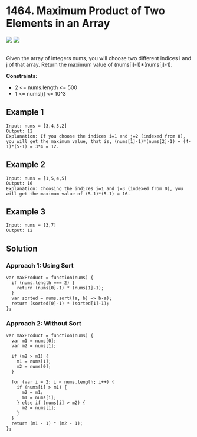 
# 1464. Maximum Product of Two Elements in an Array

<div style={{ display: "flex", flex-direction: "column" }}>
  <img src="https://img.shields.io/badge/Level-Easy-brightgreen" />
  <img src="https://img.shields.io/badge/Array-grey" />
</div>

<br /> Given the array of integers nums, you will choose two different indices i and j of that array. 
Return the maximum value of (nums[i]-1)*(nums[j]-1).

<strong>Constraints:</strong>

- 2 <= nums.length <= 500
- 1 <= nums[i] <= 10^3

## Example 1

```
Input: nums = [3,4,5,2]
Output: 12 
Explanation: If you choose the indices i=1 and j=2 (indexed from 0), you will get the maximum value, that is, (nums[1]-1)*(nums[2]-1) = (4-1)*(5-1) = 3*4 = 12. 
```

## Example 2

```
Input: nums = [1,5,4,5]
Output: 16
Explanation: Choosing the indices i=1 and j=3 (indexed from 0), you will get the maximum value of (5-1)*(5-1) = 16.
```

## Example 3

```
Input: nums = [3,7]
Output: 12
```

## Solution
### Approach 1: Using Sort
```
var maxProduct = function(nums) {
  if (nums.length === 2) { 
    return (nums[0]-1) * (nums[1]-1);
  }
  var sorted = nums.sort((a, b) => b-a);
  return (sorted[0]-1) * (sorted[1]-1);
};
```

### Approach 2: Without Sort
```
var maxProduct = function(nums) {
  var m1 = nums[0];
  var m2 = nums[1];
    
  if (m2 > m1) {
    m1 = nums[1];
    m2 = nums[0];
  }
   
  for (var i = 2; i < nums.length; i++) {
    if (nums[i] > m1) {
      m2 = m1;
      m1 = nums[i];
    } else if (nums[i] > m2) {
      m2 = nums[i];
    }
  }
  return (m1 - 1) * (m2 - 1);
};
```
